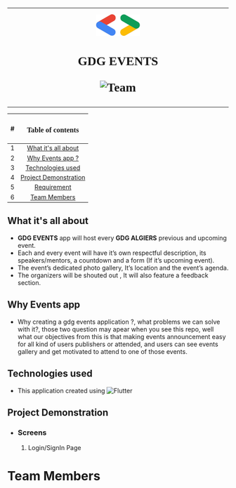 <hr>
<link href="https://fonts.googleapis.com/css2?family=Poppins:wght@300&display=swap" rel="stylesheet">
<p align="center">
  <img src="assets/images/gdg.png" width="100" alt="gdg_logo"/></img>
  <h1 align="center"  style="font-family:'Poppins'">
  GDG EVENTS

  ![Team](https://img.shields.io/badge/CreatedWith-Team__5--codeit-brightgreen)
</h1>
<hr>
</p>
<!-- table of contents in a simple way  -->
<!-- [TOC] -->


|#|<h3 style ="font-family:Poppins" >Table of contents</h3> |
|:--:|:---------------------------:|
|1| [What it's all about](#what-its-all-about)|
|2|[Why Events app ?](#why-events-app)|
|3| [Technologies used](#technologies-used)|
|4| [Project Demonstration](#project-demonstration)|
|5|[Requirement](#requirement)|
|6|[Team Members](#team-members)|





## What it's all about
* **GDG EVENTS** app will host every **GDG ALGIERS** previous and upcoming event.
* Each and every event will have it’s own respectful description, its speakers/mentors, a countdown and a form (If it’s upcoming event).
* The event’s dedicated photo gallery, It’s location and the event’s agenda. 
* The organizers will be shouted out , It will also feature a feedback section.

## Why Events app
* Why creating a gdg events application ?, what problems we can solve with it?, those two question may apear when you see this repo, well what our objectives from this is that making events announcement easy for all kind of users publishers or attended, and users can see events gallery and get motivated to attend to one of those events.

## Technologies used
* This application created using ![Flutter](https://img.shields.io/badge/Flutter-v2.8.1-blue)


## Project Demonstration
  * ### Screens
    1. Login/SignIn Page



# Team Members


